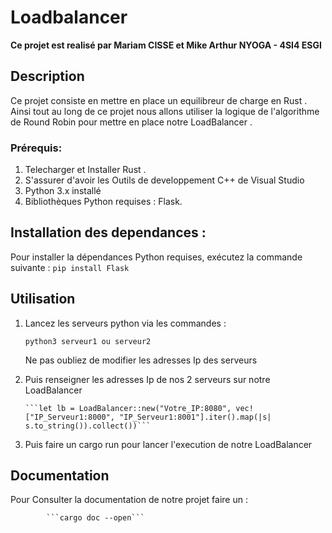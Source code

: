 # Loadbalancer
**Ce projet est realisé par  Mariam CISSE et  Mike Arthur NYOGA - 4SI4 ESGI**

## **Description**

Ce projet consiste en mettre en place un equilibreur de charge en Rust . Ainsi tout au long de ce projet nous allons utiliser la logique de l'algorithme de Round Robin pour mettre en place notre LoadBalancer .

### **Prérequis**:
	
  1. Telecharger et Installer Rust  . 
  2. S'assurer d'avoir les Outils de developpement C++ de Visual Studio
  3. Python 3.x installé
  4. Bibliothèques Python requises : Flask.  

## **Installation des dependances** :
Pour installer la  dépendances Python requises, exécutez la commande suivante  :
		```pip install Flask```

## **Utilisation**
  1.  Lancez les serveurs python via les commandes :
         
      ```python3 serveur1 ou serveur2 ```
        
        Ne pas oubliez de modifier les adresses Ip des serveurs 
      
   2.  Puis renseigner les adresses Ip de nos 2 serveurs sur notre LoadBalancer
           
           ```let lb = LoadBalancer::new("Votre_IP:8080", vec!["IP_Serveur1:8000", "IP_Serveur1:8001"].iter().map(|s| s.to_string()).collect())```
    
   3.  Puis faire un cargo run pour lancer l'execution de notre LoadBalancer


  ## **Documentation**
 Pour Consulter la documentation de notre projet faire un :

            ```cargo doc --open```